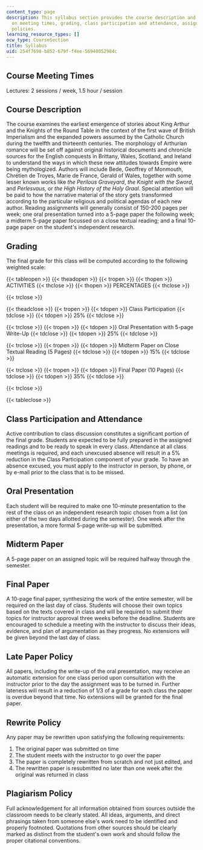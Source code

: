```yaml
---
content_type: page
description: This syllabus section provides the course description and information
  on meeting times, grading, class participation and attendance, assignments, and
  policies.
learning_resource_types: []
ocw_type: CourseSection
title: Syllabus
uid: 254f7698-b852-679f-f4ee-56940052984c
---
```


Course Meeting Times
--------------------

Lectures: 2 sessions / week, 1.5 hour / session

Course Description
------------------

The course examines the earliest emergence of stories about King Arthur and the Knights of the Round Table in the context of the first wave of British Imperialism and the expanded powers assumed by the Catholic Church during the twelfth and thirteenth centuries. The morphology of Arthurian romance will be set off against original historical documents and chronicle sources for the English conquests in Brittany, Wales, Scotland, and Ireland to understand the ways in which these new attitudes towards Empire were being mythologized. Authors will include Bede, Geoffrey of Monmouth, Chrétien de Troyes, Marie de France, Gerald of Wales, together with some lesser known works like _the_ _Perilous Graveyard_, _the_ _Knight with the Sword_, and _Perlesvaus,_ or _the High History of the Holy Graal_. Special attention will be paid to how the narrative material of the story gets transformed according to the particular religious and political agendas of each new author. Reading assignments will generally consist of 150-200 pages per week; one oral presentation turned into a 5-page paper the following week; a midterm 5-page paper focussed on a close textual reading; and a final 10-page paper on the student's independent research.

Grading
-------

The final grade for this class will be computed according to the following weighted scale:

{{< tableopen >}}
{{< theadopen >}}
{{< tropen >}}
{{< thopen >}}
ACTIVITIES
{{< thclose >}}
{{< thopen >}}
PERCENTAGES
{{< thclose >}}

{{< trclose >}}

{{< theadclose >}}
{{< tropen >}}
{{< tdopen >}}
Class Participation
{{< tdclose >}}
{{< tdopen >}}
25%
{{< tdclose >}}

{{< trclose >}}
{{< tropen >}}
{{< tdopen >}}
Oral Presentation with 5-page Write-Up
{{< tdclose >}}
{{< tdopen >}}
25%
{{< tdclose >}}

{{< trclose >}}
{{< tropen >}}
{{< tdopen >}}
Midterm Paper on Close Textual Reading (5 Pages)
{{< tdclose >}}
{{< tdopen >}}
15%
{{< tdclose >}}

{{< trclose >}}
{{< tropen >}}
{{< tdopen >}}
Final Paper (10 Pages)
{{< tdclose >}}
{{< tdopen >}}
35%
{{< tdclose >}}

{{< trclose >}}

{{< tableclose >}}

Class Participation and Attendance
----------------------------------

Active contribution to class discussion constitutes a significant portion of the final grade. Students are expected to be fully prepared in the assigned readings and to be ready to speak in every class. Attendance at all class meetings is required, and each unexcused absence will result in a 5% reduction in the Class Participation component of your grade. To have an absence excused, you must apply to the instructor in person, by phone, or by e-mail prior to the class that is to be missed.

Oral Presentation
-----------------

Each student will be required to make one 10-minute presentation to the rest of the class on an independent research topic chosen from a list (on either of the two days allotted during the semester). One week after the presentation, a more formal 5-page write-up will be submitted.

Midterm Paper
-------------

A 5-page paper on an assigned topic will be required halfway through the semester.

Final Paper
-----------

A 10-page final paper, synthesizing the work of the entire semester, will be required on the last day of class. Students will choose their own topics based on the texts covered in class and will be required to submit their topics for instructor approval three weeks before the deadline. Students are encouraged to schedule a meeting with the instructor to discuss their ideas, evidence, and plan of argumentation as they progress. No extensions will be given beyond the last day of class.

Late Paper Policy
-----------------

All papers, including the write-up of the oral presentation, may receive an automatic extension for one class period upon consultation with the instructor prior to the day the assignment was to be turned in. Further lateness will result in a reduction of 1/3 of a grade for each class the paper is overdue beyond that time. No extensions will be granted for the final paper.

Rewrite Policy
--------------

Any paper may be rewritten upon satisfying the following requirements:

1.  The original paper was submitted on time
2.  The student meets with the instructor to go over the paper
3.  The paper is completely rewritten from scratch and not just edited, and
4.  The rewritten paper is resubmitted no later than one week after the original was returned in class

Plagiarism Policy
-----------------

Full acknowledgement for all information obtained from sources outside the classroom needs to be clearly stated. All ideas, arguments, and direct phrasings taken from someone else's work need to be identified and properly footnoted. Quotations from other sources should be clearly marked as distinct from the student's own work and should follow the proper citational conventions.